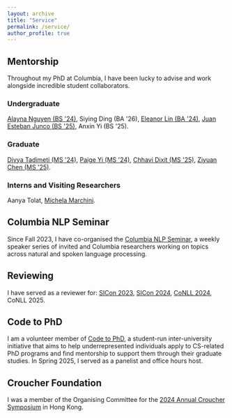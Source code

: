 ```yaml
---
layout: archive
title: "Service"
permalink: /service/
author_profile: true
---
```


## Mentorship 

Throughout my PhD at Columbia, I have been lucky to advise and work alongside incredible student collaborators.

### Undergraduate
[Alayna Nguyen (BS '24)](https://www.linkedin.com/in/alayna-nguyen/), Siying Ding (BA '26), [Eleanor Lin (BA '24)](https://emlinking.github.io/),  [Juan Esteban Junco (BS '25)](https://www.linkedin.com/in/juan-junco/), Anxin Yi (BS '25).

### Graduate
[Divya Tadimeti (MS '24)](https://divyatadimeti.github.io/), [Paige Yi (MS '24)](https://www.linkedin.com/in/paige-y-23ab45127/?trk=public_profile_browsemap), [Chhavi Dixit (MS '25)](https://www.linkedin.com/in/chhavi-dixit/), [Ziyuan Chen (MS '25)](https://allenheartcore.github.io/).

### Interns and Visiting Researchers
Aanya Tolat, [Michela Marchini](https://www.linkedin.com/in/michelamarchini/).

## Columbia NLP Seminar

Since Fall 2023, I have co-organised the [Columbia NLP Seminar](https://siyan-sylvia-li.github.io/columbia-nlp-site-petri/events/), a weekly speaker series of invited and Columbia researchers working on topics across natural and spoken language processing. 

## Reviewing

I have served as a reviewer for: [SICon 2023](https://sites.google.com/view/sicon-2023/), [SICon 2024](https://sites.google.com/view/sicon2024/), [CoNLL 2024](https://conll.org/2024), CoNLL 2025. 

## Code to PhD

I am a volunteer member of [Code to PhD](https://codetophd.github.io/), a student-run inter-university initiative that aims to help underrepresented individuals apply to CS-related PhD programs and find mentorship to support them through their graduate studies. In Spring 2025, I served as a panelist and office hours host.

## Croucher Foundation

I was a member of the Organising Committee for the [2024 Annual Croucher Symposium](https://croucher.org.hk/en/symposium2024/programme) in Hong Kong.

